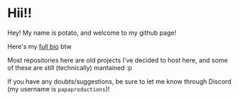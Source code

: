 # Hii!!

Hey! My name is potato, and welcome to my github page!

Here's my [full bio](https://potato.is-a-kitty.cat/bio) btw

Most repositories here are old projects I've decided to host here, and some of these are still (technically) mantained :p

If you have any doubts/suggestions, be sure to let me know through Discord (my username is `papaproductions`)!

